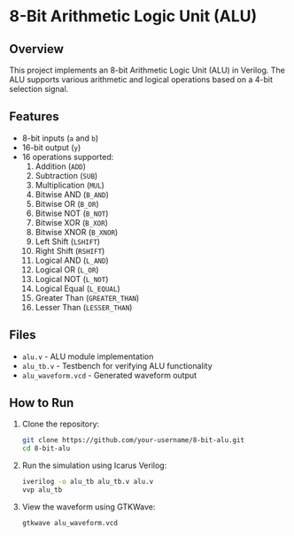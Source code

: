 # 8-Bit Arithmetic Logic Unit (ALU)

## Overview
This project implements an 8-bit Arithmetic Logic Unit (ALU) in Verilog. The ALU supports various arithmetic and logical operations based on a 4-bit selection signal.

## Features
- 8-bit inputs (`a` and `b`)
- 16-bit output (`y`)
- 16 operations supported:
  1. Addition (`ADD`)
  2. Subtraction (`SUB`)
  3. Multiplication (`MUL`)
  4. Bitwise AND (`B_AND`)
  5. Bitwise OR (`B_OR`)
  6. Bitwise NOT (`B_NOT`)
  7. Bitwise XOR (`B_XOR`)
  8. Bitwise XNOR (`B_XNOR`)
  9. Left Shift (`LSHIFT`)
  10. Right Shift (`RSHIFT`)
  11. Logical AND (`L_AND`)
  12. Logical OR (`L_OR`)
  13. Logical NOT (`L_NOT`)
  14. Logical Equal (`L_EQUAL`)
  15. Greater Than (`GREATER_THAN`)
  16. Lesser Than (`LESSER_THAN`)

## Files
- `alu.v` - ALU module implementation
- `alu_tb.v` - Testbench for verifying ALU functionality
- `alu_waveform.vcd` - Generated waveform output

## How to Run
1. Clone the repository:
   ```sh
   git clone https://github.com/your-username/8-bit-alu.git
   cd 8-bit-alu
   ```
2. Run the simulation using Icarus Verilog:
   ```sh
   iverilog -o alu_tb alu_tb.v alu.v
   vvp alu_tb
   ```
3. View the waveform using GTKWave:
   ```sh
   gtkwave alu_waveform.vcd
   ```


